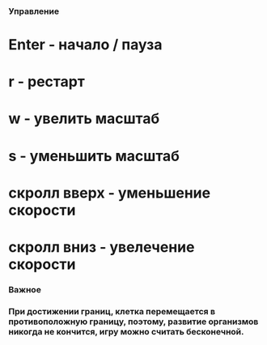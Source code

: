 ### Управление

# Enter - начало / пауза
# r - рестарт
# w - увелить масштаб
# s - уменьшить масштаб
# скролл вверх - уменьшение скорости
# скролл вниз - увелечение скорости

### Важное

### При достижении границ, клетка перемещается в противоположную границу, поэтому, развитие организмов никогда не кончится, игру можно считать бесконечной.
